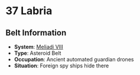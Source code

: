 # 37 Labria

## Belt Information
- **System**: [Meliadi VIII](../../system--meliadi-viii.md)
- **Type**: Asteroid Belt
- **Occupation**: Ancient automated guardian drones
- **Situation**: Foreign spy ships hide there
